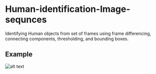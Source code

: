 # Human-identification-Image-sequnces
Identifying Human objects from set of frames using frame differencing, connecting components, thresholding, and bounding boxes.  

## Example
![alt text](http://vlm1.uta.edu/~athitsos/courses/cse4310_spring2019/assignments/assignment1/bbox0062.jpg)
